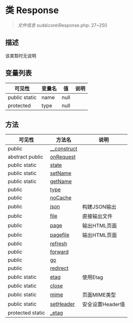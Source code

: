 #  类 Response

> *文件信息* suda\core\Response.php: 27~250



## 描述

该类暂时无说明





## 变量列表
| 可见性 |  变量名  |  值| 说明 |
|--------|----|---|---|
| public static  | name | null | | 
| protected   | type | null | | 



## 方法


| 可见性 | 方法名 | 说明 |
|--------|-------|------|
| public |[__construct](Response/__construct.md) |  |
|abstract public |[onRequest](Response/onRequest.md) |  |
| public static|[state](Response/state.md) |  |
| public static|[setName](Response/setName.md) |  |
| public static|[getName](Response/getName.md) |  |
| public |[type](Response/type.md) |  |
| public |[noCache](Response/noCache.md) |  |
| public |[json](Response/json.md) | 构建JSON输出 |
| public |[file](Response/file.md) | 直接输出文件 |
| public |[page](Response/page.md) | 输出HTML页面 |
| public |[pagefile](Response/pagefile.md) | 输出HTML页面 |
| public |[refresh](Response/refresh.md) |  |
| public |[forward](Response/forward.md) |  |
| public |[go](Response/go.md) |  |
| public |[redirect](Response/redirect.md) |  |
| public static|[etag](Response/etag.md) | 使用Etag |
| public static|[close](Response/close.md) |  |
| public static|[mime](Response/mime.md) | 页面MIME类型 |
| public static|[setHeader](Response/setHeader.md) | 安全设置Header值 |
| protected static|[_etag](Response/_etag.md) |  |
